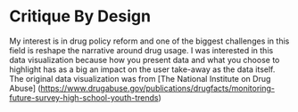 # Critique By Design

My interest is in drug policy reform and one of the biggest challenges in this field is reshape the narrative around drug usage. I was interested in this data visualization because how you present data and what you choose to highlight has as a big an impact on the user take-away as the data itself. The original data visualization was from [The National Institute on Drug Abuse] (https://www.drugabuse.gov/publications/drugfacts/monitoring-future-survey-high-school-youth-trends)


